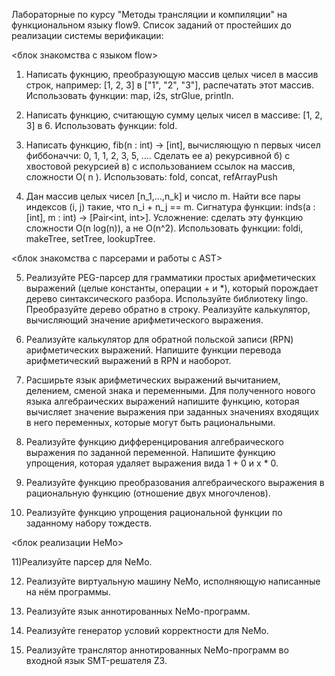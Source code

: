 Лабораторные по курсу "Методы трансляции и компиляции" на функциональном языку flow9.
Список заданий от простейших до реализации системы верификации:

<блок знакомства с языком flow>

1) Написать фукнцию, преобразующую массив целых чисел в массив строк, например: [1, 2, 3] в ["1", "2", "3"], распечатать этот массив. Использовать функции: map, i2s, strGlue, println.

2) Написать функцию, считающую сумму целых чисел в массиве: [1, 2, 3] в 6. Использовать функции: fold.

3) Написать функцию, fib(n : int) -> [int], вычисляющую n первых чисел фиббоначчи: 0, 1, 1, 2, 3, 5, .... Сделать ее а) рекурсивной б) с хвостовой рекурсией в) с использованием ссылок на массив, сложности O( n ). Использовать: fold, concat, refArrayPush

4) Дан массив целых чисел [n_1,...,n_k] и число m. Найти все пары индексов (i, j) такие, что n_i + n_j == m. Сигнатура функции: inds(a : [int], m : int) -> [Pair<int, int>]. Усложнение: сделать эту функцию сложности O(n log(n)), а не O(n^2). Использовать функции: foldi, makeTree, setTree, lookupTree.

<блок знакомства с парсерами и работы с AST>

5)  Реализуйте PEG-парсер для грамматики простых арифметических выражений (целые константы, операции + и *), который порождает дерево синтаксического разбора. Используйте библиотеку lingo. Преобразуйте дерево обратно в строку. Реализуйте калькулятор, вычисляющий значение арифметического выражения. 

6) Реализуйте калькулятор для обратной польской записи (RPN) арифметических выражений. Напишите функции перевода арифметический выражений в RPN и наоборот.

7) Расширьте язык арифметических выражений вычитанием, делением, сменой знака и переменными. Для полученного нового языка алгебраических выражений напишите функцию, которая вычисляет значение выражения при заданных значениях входящих в него переменных, которые могут быть рациональными.

8) Реализуйте функцию дифференцирования алгебраического выражения по заданной переменной. Напишите функцию упрощения, которая удаляет выражения вида 1 + 0 и x * 0.

9) Реализуйте функцию преобразования алгебраического выражения в рациональную функцию (отношение двух многочленов).

10) Реализуйте функцию упрощения рациональной функции по заданному набору тождеств.


<блок реализации НеМо>

11)Реализуйте парсер для NeMo.

12) Реализуйте виртуальную машину NeMo, исполняющую написанные на нём программы.

13) Реализуйте язык аннотированных NeMo-программ.

14) Реализуйте генератор условий корректности для NeMo.

15) Реализуйте транслятор аннотированных NeMo-программ во входной язык SMT-решателя Z3.
